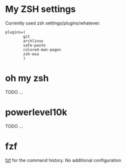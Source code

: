 # My ZSH settings

Currently used zsh settings/plugins/whatever:

```
plugins=(
        git
        archlinux
        safe-paste
        colored-man-pages
        zsh-exa
        )
```

# oh my zsh

TODO ...

# powerlevel10k

TODO ...

# fzf

[fzf](https://github.com/junegunn/fzf) for the command history. No additional configuration


